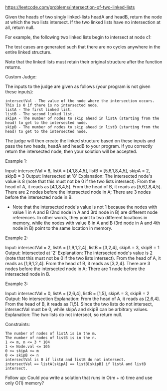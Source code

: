 https://leetcode.com/problems/intersection-of-two-linked-lists

Given the heads of two singly linked-lists headA and headB, return the node at which the two lists intersect. If the two linked lists have no intersection at all, return null.

For example, the following two linked lists begin to intersect at node c1:

The test cases are generated such that there are no cycles anywhere in the entire linked structure.

Note that the linked lists must retain their original structure after the function returns.

Custom Judge:

The inputs to the judge are given as follows (your program is not given these inputs):

    intersectVal - The value of the node where the intersection occurs. This is 0 if there is no intersected node.
    listA - The first linked list.
    listB - The second linked list.
    skipA - The number of nodes to skip ahead in listA (starting from the head) to get to the intersected node.
    skipB - The number of nodes to skip ahead in listB (starting from the head) to get to the intersected node.

The judge will then create the linked structure based on these inputs and pass the two heads, headA and headB to your program. If you correctly return the intersected node, then your solution will be accepted.


Example 1:

Input: intersectVal = 8, listA = [4,1,8,4,5], listB = [5,6,1,8,4,5], skipA = 2, skipB = 3
Output: Intersected at '8'
Explanation: The intersected node's value is 8 (note that this must not be 0 if the two lists intersect).
From the head of A, it reads as [4,1,8,4,5]. From the head of B, it reads as [5,6,1,8,4,5]. There are 2 nodes before the intersected node in A; There are 3 nodes before the intersected node in B.
- Note that the intersected node's value is not 1 because the nodes with value 1 in A and B (2nd node in A and 3rd node in B) are different node references. In other words, they point to two different locations in memory, while the nodes with value 8 in A and B (3rd node in A and 4th node in B) point to the same location in memory.

Example 2:

Input: intersectVal = 2, listA = [1,9,1,2,4], listB = [3,2,4], skipA = 3, skipB = 1
Output: Intersected at '2'
Explanation: The intersected node's value is 2 (note that this must not be 0 if the two lists intersect).
From the head of A, it reads as [1,9,1,2,4]. From the head of B, it reads as [3,2,4]. There are 3 nodes before the intersected node in A; There are 1 node before the intersected node in B.

Example 3:

Input: intersectVal = 0, listA = [2,6,4], listB = [1,5], skipA = 3, skipB = 2
Output: No intersection
Explanation: From the head of A, it reads as [2,6,4]. From the head of B, it reads as [1,5]. Since the two lists do not intersect, intersectVal must be 0, while skipA and skipB can be arbitrary values.
Explanation: The two lists do not intersect, so return null.

 

Constraints:

    The number of nodes of listA is in the m.
    The number of nodes of listB is in the n.
    1 <= m, n <= 3 * 104
    1 <= Node.val <= 105
    0 <= skipA <= m
    0 <= skipB <= n
    intersectVal is 0 if listA and listB do not intersect.
    intersectVal == listA[skipA] == listB[skipB] if listA and listB intersect.

 
Follow up: Could you write a solution that runs in O(m + n) time and use only O(1) memory?